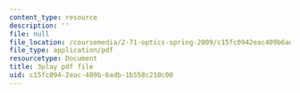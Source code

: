 ```yaml
---
content_type: resource
description: ''
file: null
file_location: /coursemedia/2-71-optics-spring-2009/c15fc0942eac409b6adb1b558c210c00_LDlGKU0ryQ8.pdf
file_type: application/pdf
resourcetype: Document
title: 3play pdf file
uid: c15fc094-2eac-409b-6adb-1b558c210c00
---
```

